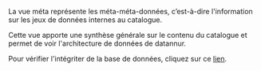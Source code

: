 La vue méta représente les méta-méta-données, c’est-à-dire l'information sur les jeux de données internes au catalogue. 

Cette vue apporte une synthèse générale sur le contenu du catalogue et permet de voir l'architecture de données de datannur.

Pour vérifier l'intégriter de la base de données, cliquez sur ce [lien](?app_mode=check_db).
